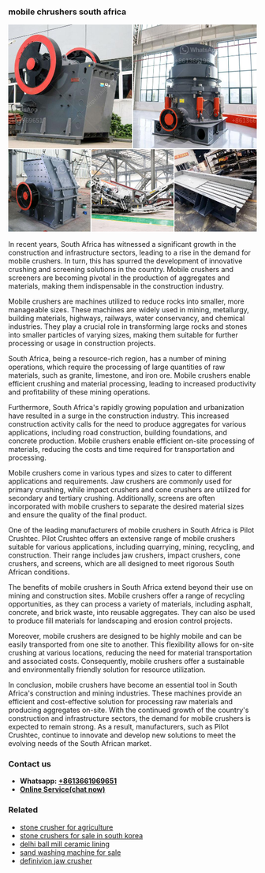 <h3>mobile chrushers south africa</h3><img src='1708322739.jpg' alt=''><p>In recent years, South Africa has witnessed a significant growth in the construction and infrastructure sectors, leading to a rise in the demand for mobile crushers. In turn, this has spurred the development of innovative crushing and screening solutions in the country. Mobile crushers and screeners are becoming pivotal in the production of aggregates and materials, making them indispensable in the construction industry.</p><p>Mobile crushers are machines utilized to reduce rocks into smaller, more manageable sizes. These machines are widely used in mining, metallurgy, building materials, highways, railways, water conservancy, and chemical industries. They play a crucial role in transforming large rocks and stones into smaller particles of varying sizes, making them suitable for further processing or usage in construction projects.</p><p>South Africa, being a resource-rich region, has a number of mining operations, which require the processing of large quantities of raw materials, such as granite, limestone, and iron ore. Mobile crushers enable efficient crushing and material processing, leading to increased productivity and profitability of these mining operations.</p><p>Furthermore, South Africa's rapidly growing population and urbanization have resulted in a surge in the construction industry. This increased construction activity calls for the need to produce aggregates for various applications, including road construction, building foundations, and concrete production. Mobile crushers enable efficient on-site processing of materials, reducing the costs and time required for transportation and processing.</p><p>Mobile crushers come in various types and sizes to cater to different applications and requirements. Jaw crushers are commonly used for primary crushing, while impact crushers and cone crushers are utilized for secondary and tertiary crushing. Additionally, screens are often incorporated with mobile crushers to separate the desired material sizes and ensure the quality of the final product.</p><p>One of the leading manufacturers of mobile crushers in South Africa is Pilot Crushtec. Pilot Crushtec offers an extensive range of mobile crushers suitable for various applications, including quarrying, mining, recycling, and construction. Their range includes jaw crushers, impact crushers, cone crushers, and screens, which are all designed to meet rigorous South African conditions.</p><p>The benefits of mobile crushers in South Africa extend beyond their use on mining and construction sites. Mobile crushers offer a range of recycling opportunities, as they can process a variety of materials, including asphalt, concrete, and brick waste, into reusable aggregates. They can also be used to produce fill materials for landscaping and erosion control projects.</p><p>Moreover, mobile crushers are designed to be highly mobile and can be easily transported from one site to another. This flexibility allows for on-site crushing at various locations, reducing the need for material transportation and associated costs. Consequently, mobile crushers offer a sustainable and environmentally friendly solution for resource utilization.</p><p>In conclusion, mobile crushers have become an essential tool in South Africa's construction and mining industries. These machines provide an efficient and cost-effective solution for processing raw materials and producing aggregates on-site. With the continued growth of the country's construction and infrastructure sectors, the demand for mobile crushers is expected to remain strong. As a result, manufacturers, such as Pilot Crushtec, continue to innovate and develop new solutions to meet the evolving needs of the South African market.</p><h3>Contact us</h3><ul><li><strong>Whatsapp:&nbsp;<a href="https://wa.me/8613661969651">+8613661969651</a></strong></li><li><a href="https://swt.shibang-china.com/?git&amp;zhl&amp;mobile chrushers south africa"><strong>Online Service(chat now)</strong></a></li></ul><h3>Related</h3><ul><li><a href='stone crusher for agriculture.md'>stone crusher for agriculture</a></li><li><a href='stone crushers for sale in south korea.md'>stone crushers for sale in south korea</a></li><li><a href='delhi ball mill ceramic lining.md'>delhi ball mill ceramic lining</a></li><li><a href='sand washing machine for sale.md'>sand washing machine for sale</a></li><li><a href='definivion jaw crusher.md'>definivion jaw crusher</a></li></ul>